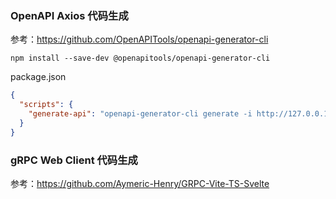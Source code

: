 ### OpenAPI Axios 代码生成
参考：https://github.com/OpenAPITools/openapi-generator-cli

```shell
npm install --save-dev @openapitools/openapi-generator-cli
```
package.json
```json
{
  "scripts": {
    "generate-api": "openapi-generator-cli generate -i http://127.0.0.1:8080/docs/docs.yaml -g typescript-axios -o generated-sources/openapi"
  }
}
```

### gRPC Web Client 代码生成 
参考：https://github.com/Aymeric-Henry/GRPC-Vite-TS-Svelte




